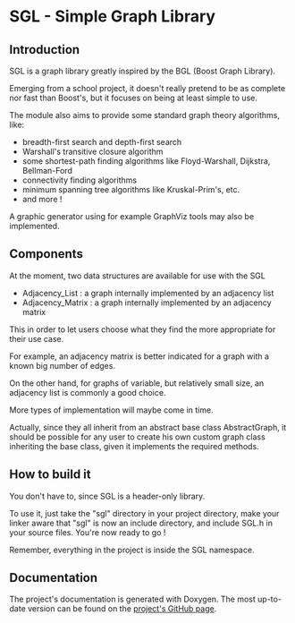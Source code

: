 SGL - Simple Graph Library
==========================

Introduction
------------

SGL is a graph library greatly inspired by the BGL (Boost Graph Library).

Emerging from a school project, it doesn't really pretend to be as complete nor fast than Boost's, but it focuses on being at least simple to use.

The module also aims to provide some standard graph theory algorithms, like:
- breadth-first search and depth-first search
- Warshall's transitive closure algorithm
- some shortest-path finding algorithms like Floyd-Warshall, Dijkstra, Bellman-Ford
- connectivity finding algorithms
- minimum spanning tree algorithms like Kruskal-Prim's, etc.
- and more !

A graphic generator using for example GraphViz tools may also be implemented.


Components
----------

At the moment, two data structures are available for use with the SGL
- Adjacency_List : a graph internally implemented by an adjacency list
- Adjacency_Matrix : a graph internally implemented by an adjacency matrix

This in order to let users choose what they find the more appropriate for their use case.

For example, an adjacency matrix is better indicated for a graph with a known big number of edges.

On the other hand, for graphs of variable, but relatively small size, an adjacency list is commonly a good choice.


More types of implementation will maybe come in time.

Actually, since they all inherit from an abstract base class AbstractGraph, it should be possible for any user to create his own custom graph class inheriting the base class, given it implements the required methods. 


How to build it
---------------

You don't have to, since SGL is a header-only library.

To use it, just take the "sgl" directory in your project directory, make your linker aware that "sgl" is now an include directory, and include SGL.h in your source files. You're now ready to go !

Remember, everything in the project is inside the SGL namespace.


Documentation
-------------

The project's documentation is generated with Doxygen. The most up-to-date version can be found on the [project's GitHub page](http://scylardor.github.io/sgl/).